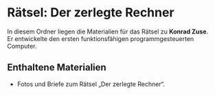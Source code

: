 # Rätsel: Der zerlegte Rechner

In diesem Ordner liegen die Materialien für das Rätsel zu **Konrad Zuse**.  
Er entwickelte den ersten funktionsfähigen programmgesteuerten Computer.

## Enthaltene Materialien
- Fotos und Briefe zum Rätsel „Der zerlegte Rechner“.